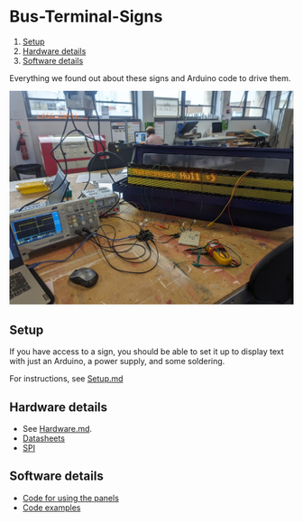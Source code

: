 # Bus-Terminal-Signs

1. [Setup](#setup)
2. [Hardware details](#hardware-details)
3. [Software details](#software-details)

Everything we found out about these signs and Arduino code to drive them.

![Picture of bus sign and setup](images/setup_all_blank.jpg)

## Setup

If you have access to a sign, you should be able to set it up to display text with just an Arduino, a power supply, and some soldering.

For instructions, see [Setup.md](./Setup.md)

## Hardware details

- See [Hardware.md](./Hardware.md).
- [Datasheets](./Datasheets/)
- [SPI](./SPI.md)

## Software details

- [Code for using the panels](./Code/)
- [Code examples](./Code/Examples/)
